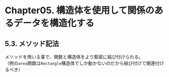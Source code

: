 # Chapter05. 構造体を使用して関係のあるデータを構造化する
## 5.3. メソッド記法
メソッドを用いる事で、関数と構造体をより緊密に結び付けられる。  
（例の`area`関数は`Rectangle`構造体でしか動かないのだから結び付けて関連付けるべき）